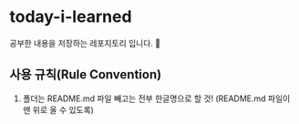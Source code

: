 # today-i-learned
공부한 내용을 저장하는 레포지토리 입니다. 📖

## 사용 규칙(Rule Convention)
1. 폴더는 README.md 파일 빼고는 전부 한글명으로 할 것! (README.md 파일이 맨 위로 올 수 있도록)